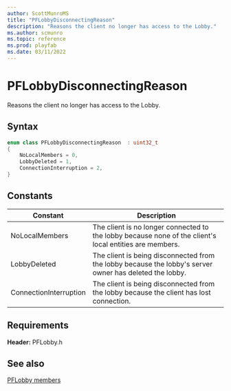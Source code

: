 ```yaml
---
author: ScottMunroMS
title: "PFLobbyDisconnectingReason"
description: "Reasons the client no longer has access to the Lobby."
ms.author: scmunro
ms.topic: reference
ms.prod: playfab
ms.date: 03/11/2022
---
```


# PFLobbyDisconnectingReason  

Reasons the client no longer has access to the Lobby.    

## Syntax  
  
```cpp
enum class PFLobbyDisconnectingReason  : uint32_t  
{  
    NoLocalMembers = 0,  
    LobbyDeleted = 1,  
    ConnectionInterruption = 2,  
}  
```  
  
## Constants  
  
| Constant | Description |
| --- | --- |
| NoLocalMembers | The client is no longer connected to the lobby because none of the client's local entities are members. |  
| LobbyDeleted | The client is being disconnected from the lobby because the lobby's server owner has deleted the lobby. |  
| ConnectionInterruption | The client is being disconnected from the lobby because the client has lost connection. |  
  
  
## Requirements  
  
**Header:** PFLobby.h
  
## See also  
[PFLobby members](../pflobby_members.md)  

  
  
